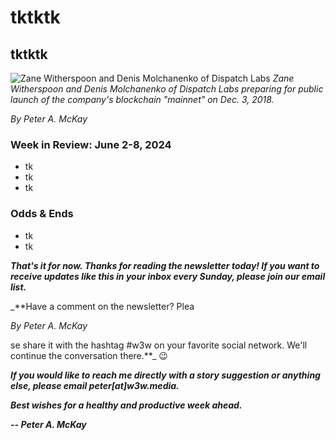 # tktktk
## tktktk

![Zane Witherspoon and Denis Molchanenko of Dispatch Labs](https://miro.medium.com/v2/resize:fit:1400/format:webp/1*ehPvBgHMiT5bgqffsDPgAw.jpeg)
*Zane Witherspoon and Denis Molchanenko of Dispatch Labs preparing for public launch of the company's blockchain "mainnet" on Dec. 3, 2018.*

<p><em>By Peter A. McKay</em></p>

<!-- Lede item. Should run ~450 words. -->

### Week in Review: June 2-8, 2024

<!-- Prompt: Leo, please summarize the news article in this browser tab. I'm looking for a paragraph of 2-3 conversational sentences, suitable to use in a newsletter I'm working on. -->

- tk
- tk
- tk

### Odds & Ends

- tk
- tk

_**That's it for now. Thanks for reading the newsletter today! If you want to receive updates like this in your inbox every Sunday, please join our email list.**_

_**Have a comment on the newsletter? Plea
<p><em>By Peter A. McKay</em></p>
se share it with the hashtag #w3w on your favorite social network. We'll continue the conversation there.**_ 😉

_**If you would like to reach me directly with a story suggestion or anything else, please email peter[at]w3w.media.**_

_**Best wishes for a healthy and productive week ahead.**_  

_**-- Peter A. McKay**_  
